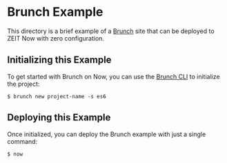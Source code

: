 # Brunch Example

This directory is a brief example of a [Brunch](https://brunch.io/) site that can be deployed to ZEIT Now with zero configuration.

## Initializing this Example

To get started with Brunch on Now, you can use the [Brunch CLI](https://brunch.io/docs/commands) to initialize the project:

```shell
$ brunch new project-name -s es6
```

## Deploying this Example

Once initialized, you can deploy the Brunch example with just a single command:

```shell
$ now
```
